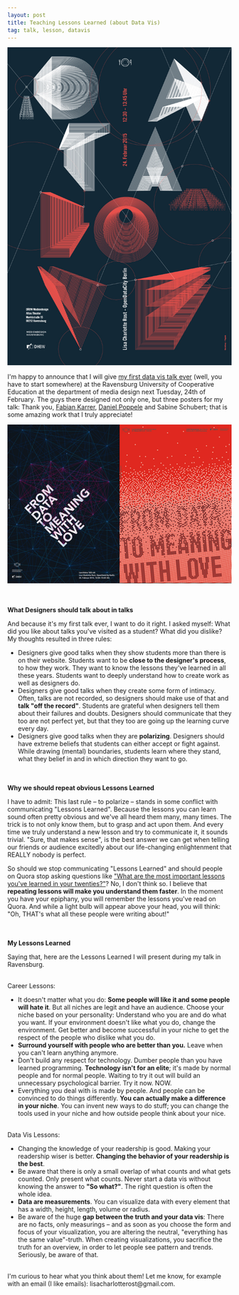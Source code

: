 ```yaml
---
layout: post
title: Teaching Lessons Learned (about Data Vis)
tag: talk, lesson, datavis
---
```


![poster Daniel Poppele](/pic/150219_poster.jpg)

I'm happy to announce that I will give [my first data vis talk ever](http://www.mediendesign-ravensburg.de/lunchtime-talk-from-data-to-meaning-with-love/) (well, you have to start somewhere) at the Ravensburg University of Cooperative Education at the department of media design next Tuesday, 24th of February. The guys there designed not only one, but three posters for my talk: Thank you, [Fabian Karrer](http://www.fabiankarrer.de/), [Daniel Poppele](http://daniel-poppele.de/) and Sabine Schubert; that is some amazing work that I truly appreciate!

![Poster Fabian Karrer](/pic/150219_poster2.jpg)

<br><br>
**What Designers should talk about in talks**

And because it's my first talk ever, I want to do it right. I asked myself: What did you like about talks you've visited as a student? What did you dislike? My thoughts resulted in three rules:

- Designers give good talks when they show students more than there is on their website. Students want to be **close to the designer's process**, to how they work. They want to know the lessons they've learned in all these years. Students want to deeply understand how to create work as well as designers do.
- Designers give good talks when they create some form of intimacy. Often, talks are not recorded, so designers should make use of that and **talk "off the record"**. Students are grateful when designers tell them about their failures and doubts. Designers should communicate that they too are not perfect yet, but that they too are going up the learning curve every day. 
- Designers give good talks when they are **polarizing**. Designers should have extreme beliefs that students can either accept or fight against. While drawing (mental) boundaries, students learn where they stand, what they belief in and in which direction they want to go. 

<br><br>
**Why we should repeat obvious Lessons Learned**

I have to admit: This last rule – to polarize – stands in some conflict with communicating "Lessons Learned". Because the lessons you can learn sound often pretty obvious and we've all heard them many, many times. The trick is to not only know them, but to grasp and act upon them. And every time we truly understand a new lesson and try to communicate it, it sounds trivial. "Sure, that makes sense", is the best answer we can get when telling our friends or audience excitedly about our life-changing enlightenment that REALLY nobody is perfect. 

So should we stop communicating "Lessons Learned" and should people on Quora stop asking questions like ["What are the most important lessons you've learned in your twenties?"](http://www.quora.com/What-are-the-most-important-lessons-youve-learned-in-your-twenties)? No, I don't think so. I believe that **repeating lessons will make you understand them faster**. In the moment you have your epiphany, you will remember the lessons you've read on Quora. And while a light bulb will appear above your head, you will think: "Oh, THAT's what all these people were writing about!"

<br><br>
**My Lessons Learned**

Saying that, here are the Lessons Learned I will present during my talk in Ravensburg. 

<br>
Career Lessons:

- It doesn't matter what you do: **Some people will like it and some people will hate it**. But all niches are legit and have an audience. Choose your niche based on your personality: Understand who you are and do what you want. If your environment doesn't like what you do, change the environment. Get better and become successful in your niche to get the respect of the people who dislike what you do. 
- **Surround yourself with people who are better than you.** Leave when you can't learn anything anymore.
- Don't build any respect for technology. Dumber people than you have learned programming. **Technology isn't for an elite**; it's made by normal people and for normal people. Waiting to try it out will build an unnecessary psychological barrier. Try it now. NOW. 
- Everything you deal with is made by people. And people can be convinced to do things differently. **You can actually make a difference in your niche**. You can invent new ways to do stuff; you can change the tools used in your niche and how outside people think about your nice. 

<br>
Data Vis Lessons:

- Changing the knowledge of your readership is good. Making your readership wiser is better. **Changing the behavior of your readership is the best**. 
- Be aware that there is only a small overlap of what counts and what gets counted. Only present what counts. Never start a data vis without knowing the answer to **"So what?"**. The right question is often the whole idea. 
- **Data are measurements**. You can visualize data with every element that has a width, height, length, volume or radius. 
-  Be aware of the huge **gap between the truth and your data vis**: There are no facts, only measurings – and as soon as you choose the form and focus of your visualization, you are altering the neutral, "everything has the same value"-truth. When creating visualizations, you sacrifice the truth for an overview, in order to let people see pattern and trends. Seriously, be aware of that. 

<br>
I'm curious to hear what you think about them! Let me know, for example with an email (I like emails): lisacharlotterost@gmail.com. 
